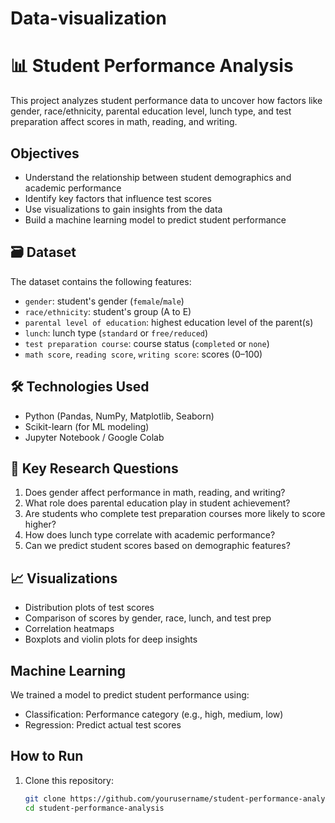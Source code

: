# Data-visualization
# 📊 Student Performance Analysis

This project analyzes student performance data to uncover how factors like gender, race/ethnicity, parental education level, lunch type, and test preparation affect scores in math, reading, and writing.

## Objectives

- Understand the relationship between student demographics and academic performance
- Identify key factors that influence test scores
- Use visualizations to gain insights from the data
- Build a machine learning model to predict student performance

## 🗃 Dataset

The dataset contains the following features:

- `gender`: student's gender (`female`/`male`)
- `race/ethnicity`: student's group (A to E)
- `parental level of education`: highest education level of the parent(s)
- `lunch`: lunch type (`standard` or `free/reduced`)
- `test preparation course`: course status (`completed` or `none`)
- `math score`, `reading score`, `writing score`: scores (0–100)

## 🛠️ Technologies Used

- Python (Pandas, NumPy, Matplotlib, Seaborn)
- Scikit-learn (for ML modeling)
- Jupyter Notebook / Google Colab

## 📌 Key Research Questions

1. Does gender affect performance in math, reading, and writing?
2. What role does parental education play in student achievement?
3. Are students who complete test preparation courses more likely to score higher?
4. How does lunch type correlate with academic performance?
5. Can we predict student scores based on demographic features?

## 📈 Visualizations

- Distribution plots of test scores
- Comparison of scores by gender, race, lunch, and test prep
- Correlation heatmaps
- Boxplots and violin plots for deep insights

##  Machine Learning

We trained a model to predict student performance using:

- Classification: Performance category (e.g., high, medium, low)
- Regression: Predict actual test scores

##  How to Run

1. Clone this repository:
   ```bash
   git clone https://github.com/yourusername/student-performance-analysis.git
   cd student-performance-analysis
